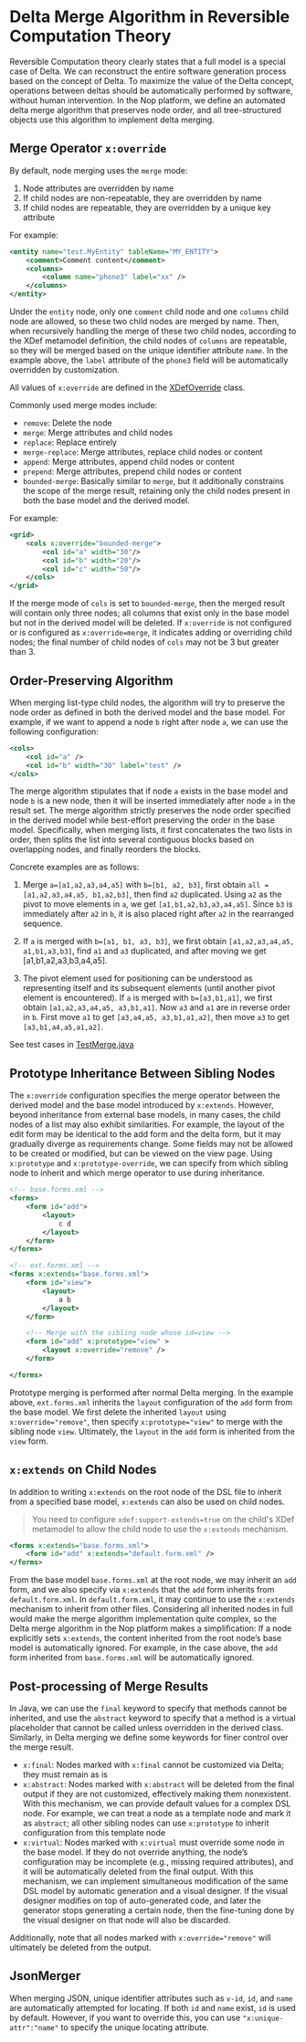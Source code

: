 
# Delta Merge Algorithm in Reversible Computation Theory

Reversible Computation theory clearly states that a full model is a special case of Delta. We can reconstruct the entire software generation process based on the concept of Delta. To maximize the value of the Delta concept, operations between deltas should be automatically performed by software, without human intervention. In the Nop platform, we define an automated delta merge algorithm that preserves node order, and all tree-structured objects use this algorithm to implement delta merging.

## Merge Operator `x:override`

By default, node merging uses the `merge` mode:

1. Node attributes are overridden by name
2. If child nodes are non-repeatable, they are overridden by name
3. If child nodes are repeatable, they are overridden by a unique key attribute

For example:

```xml
<entity name="test.MyEntity" tableName="MY_ENTITY">
    <comment>Comment content</comment>
    <columns>
        <column name="phone3" label="xx" />
    </columns>
</entity>
```

Under the `entity` node, only one `comment` child node and one `columns` child node are allowed, so these two child nodes are merged by name. Then, when recursively handling the merge of these two child nodes, according to the XDef metamodel definition, the child nodes of `columns` are repeatable, so they will be merged based on the unique identifier attribute `name`. In the example above, the `label` attribute of the `phone3` field will be automatically overridden by customization.

All values of `x:override` are defined in the [XDefOverride](https://gitee.com/canonical-entropy/nop-entropy/blob/master/nop-xlang/src/main/java/io/nop/xlang/xdef/XDefOverride.java) class.

Commonly used merge modes include:

* `remove`: Delete the node
* `merge`: Merge attributes and child nodes
* `replace`: Replace entirely
* `merge-replace`: Merge attributes, replace child nodes or content
* `append`: Merge attributes, append child nodes or content
* `prepend`: Merge attributes, prepend child nodes or content
* `bounded-merge`: Basically similar to `merge`, but it additionally constrains the scope of the merge result, retaining only the child nodes present in both the base model and the derived model.

For example:

```xml
<grid>
    <cols x:override="bounded-merge">
        <col id="a" width="30"/>
        <col id="b" width="20"/>
        <col id="c" width="50"/>
    </cols>
</grid>
```

If the merge mode of `cols` is set to `bounded-merge`, then the merged result will contain only three nodes; all columns that exist only in the base model but not in the derived model will be deleted. If `x:override` is not configured or is configured as `x:override=merge`, it indicates adding or overriding child nodes; the final number of child nodes of `cols` may not be 3 but greater than 3.

## Order-Preserving Algorithm

When merging list-type child nodes, the algorithm will try to preserve the node order as defined in both the derived model and the base model. For example, if we want to append a node `b` right after node `a`, we can use the following configuration:

```xml
<cols>
    <col id="a" />
    <col id="b" width="30" label="test" />
</cols>
```

The merge algorithm stipulates that if node `a` exists in the base model and node `b` is a new node, then it will be inserted immediately after node `a` in the result set. The merge algorithm strictly preserves the node order specified in the derived model while best-effort preserving the order in the base model. Specifically, when merging lists, it first concatenates the two lists in order, then splits the list into several contiguous blocks based on overlapping nodes, and finally reorders the blocks.

Concrete examples are as follows:

1. Merge `a=[a1,a2,a3,a4,a5]` with `b=[b1, a2, b3]`, first obtain `all = [a1,a2,a3,a4,a5, b1,a2,b3]`, then find `a2` duplicated. Using `a2` as the pivot to move elements in `a`, we get `[a1,b1,a2,b3,a3,a4,a5]`. Since `b3` is immediately after `a2` in `b`, it is also placed right after `a2` in the rearranged sequence.

2. If `a` is merged with `b=[a1, b1, a3, b3]`, we first obtain `[a1,a2,a3,a4,a5, a1,b1,a3,b3]`, find `a1` and `a3` duplicated, and after moving we get \[a1,b1,a2,a3,b3,a4,a5\].

3. The pivot element used for positioning can be understood as representing itself and its subsequent elements (until another pivot element is encountered). If `a` is merged with `b=[a3,b1,a1]`, we first obtain `[a1,a2,a3,a4,a5, a3,b1,a1]`. Now `a3` and `a1` are in reverse order in `b`. First move `a1` to get `[a3,a4,a5, a3,b1,a1,a2]`, then move `a3` to get `[a3,b1,a4,a5,a1,a2]`.

See test cases in [TestMerge.java](https://gitee.com/canonical-entropy/nop-entropy/blob/master/nop-core/src/test/java/io/nop/core/lang/json/TestMerge.java)

## Prototype Inheritance Between Sibling Nodes

The `x:override` configuration specifies the merge operator between the derived model and the base model introduced by `x:extends`. However, beyond inheritance from external base models, in many cases, the child nodes of a list may also exhibit similarities. For example, the layout of the edit form may be identical to the add form and the delta form, but it may gradually diverge as requirements change. Some fields may not be allowed to be created or modified, but can be viewed on the view page. Using `x:prototype` and `x:prototype-override`, we can specify from which sibling node to inherit and which merge operator to use during inheritance.

```xml
<!-- base.forms.xml -->
<forms>
    <form id="add">
        <layout>
            c d
        </layout>
    </form>
</forms>

<!-- ext.forms.xml -->
<forms x:extends="base.forms.xml">
    <form id="view">
        <layout>
            a b
        </layout>
    </form>

    <!-- Merge with the sibling node whose id=view -->
    <form id="add" x:prototype="view" >
        <layout x:override="remove" />
    </form>

</forms>
```

Prototype merging is performed after normal Delta merging. In the example above, `ext.forms.xml` inherits the `layout` configuration of the `add` form from the base model. We first delete the inherited `layout` using `x:override="remove"`, then specify `x:prototype="view"` to merge with the sibling node `view`. Ultimately, the `layout` in the `add` form is inherited from the `view` form.

## `x:extends` on Child Nodes

In addition to writing `x:extends` on the root node of the DSL file to inherit from a specified base model, `x:extends` can also be used on child nodes.

> You need to configure `xdef:support-extends=true` on the child's XDef metamodel to allow the child node to use the `x:extends` mechanism.

```xml
<forms x:extends="base.forms.xml">
    <form id="add" x:extends="default.form.xml" />
</forms>
```

From the base model `base.forms.xml` at the root node, we may inherit an `add` form, and we also specify via `x:extends` that the `add` form inherits from `default.form.xml`. In `default.form.xml`, it may continue to use the `x:extends` mechanism to inherit from other files. Considering all inherited nodes in full would make the merge algorithm implementation quite complex, so the Delta merge algorithm in the Nop platform makes a simplification: If a node explicitly sets `x:extends`, the content inherited from the root node’s base model is automatically ignored. For example, in the case above, the `add` form inherited from `base.forms.xml` will be automatically ignored.

## Post-processing of Merge Results

In Java, we can use the `final` keyword to specify that methods cannot be inherited, and use the `abstract` keyword to specify that a method is a virtual placeholder that cannot be called unless overridden in the derived class. Similarly, in Delta merging we define some keywords for finer control over the merge result.

* `x:final`: Nodes marked with `x:final` cannot be customized via Delta; they must remain as is
* `x:abstract`: Nodes marked with `x:abstract` will be deleted from the final output if they are not customized, effectively making them nonexistent. With this mechanism, we can provide default values for a complex DSL node. For example, we can treat a node as a template node and mark it as `abstract`; all other sibling nodes can use `x:prototype` to inherit configuration from this template node
* `x:virtual`: Nodes marked with `x:virtual` must override some node in the base model. If they do not override anything, the node’s configuration may be incomplete (e.g., missing required attributes), and it will be automatically deleted from the final output. With this mechanism, we can implement simultaneous modification of the same DSL model by automatic generation and a visual designer. If the visual designer modifies on top of auto-generated code, and later the generator stops generating a certain node, then the fine-tuning done by the visual designer on that node will also be discarded.

Additionally, note that all nodes marked with `x:override="remove"` will ultimately be deleted from the output.

## JsonMerger
When merging JSON, unique identifier attributes such as `v-id`, `id`, and `name` are automatically attempted for locating. If both `id` and `name` exist, `id` is used by default. However, if you want to override this, you can use `"x:unique-attr":"name"` to specify the unique locating attribute.

<!-- SOURCE_MD5:6bbe170e58dc534c6a0839d2e787202d-->
